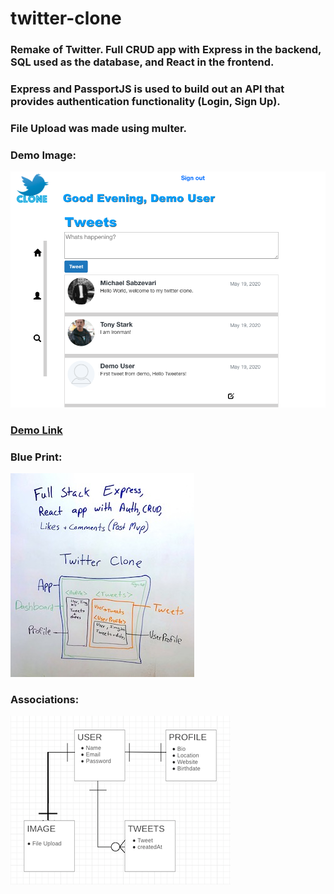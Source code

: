 # twitter-clone
### Remake of Twitter. Full CRUD app with Express in the backend, SQL used as the database, and React in the frontend.
### Express and PassportJS is used to build out an API that provides authentication functionality (Login, Sign Up).
### File Upload was made using multer.

### Demo Image:
![](tweetImg.png)

### [Demo Link](https://twitter-clone-by-sabz.surge.sh)

### Blue Print:             
![](blueprint.jpeg)  

### Associations:
![](associations.png)



